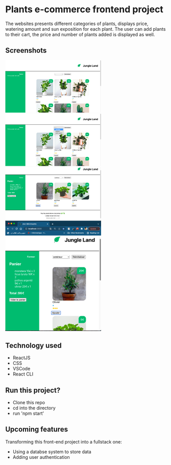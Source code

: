 # Plants e-commerce frontend project
The websites presents different categories of plants, displays price, watering amount and sun exposition for each plant.
The user can add plants to their cart, the price and number of plants added is displayed as well.

## Screenshots
<div class="column">
<img src="ScreenShots/s1.png" width=300/>
<img src="ScreenShots/s2.png" width="300" /> 
<img src="ScreenShots/s3.png" width="300" /> 
 <img src="ScreenShots/s4.png" width="300" /> 
</div>

## Technology used

- ReactJS
- CSS
- VSCode
- React CLI

## Run this project?

- Clone this repo
- cd into the directory
- run 'npm start'


## Upcoming features
Transforming this front-end project into a fullstack one:
- Using a databse system to store data
- Adding user authentication


